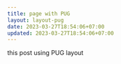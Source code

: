 ```yaml
---
title: page with PUG
layout: layout-pug
date: 2023-03-27T18:54:06+07:00
updated: 2023-03-27T18:54:06+07:00
---
```


this post using PUG layout